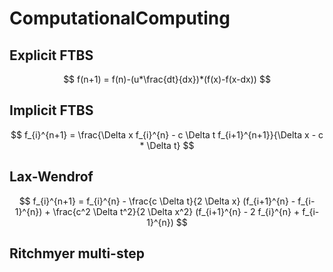 # ComputationalComputing

## Explicit FTBS

$$
f(n+1) = f(n)-(u*\frac{dt}{dx})*(f(x)-f(x-dx))
$$

## Implicit FTBS

$$
f_{i}^{n+1} = \frac{\Delta x f_{i}^{n} - c \Delta t f_{i+1}^{n+1}}{\Delta x - c * \Delta t}
$$


## Lax-Wendrof

$$
f_{i}^{n+1} = f_{i}^{n} - \frac{c \Delta t}{2 \Delta x} (f_{i+1}^{n} - f_{i-1}^{n}) + \frac{c^2 \Delta t^2}{2 \Delta x^2} (f_{i+1}^{n} - 2 f_{i}^{n} + f_{i-1}^{n}) 
$$

## Ritchmyer multi-step
